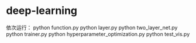 # deep-learning
依次运行：
python function.py
python layer.py
python two_layer_net.py
python trainer.py
python hyperparameter_optimization.py
python test_vis.py
